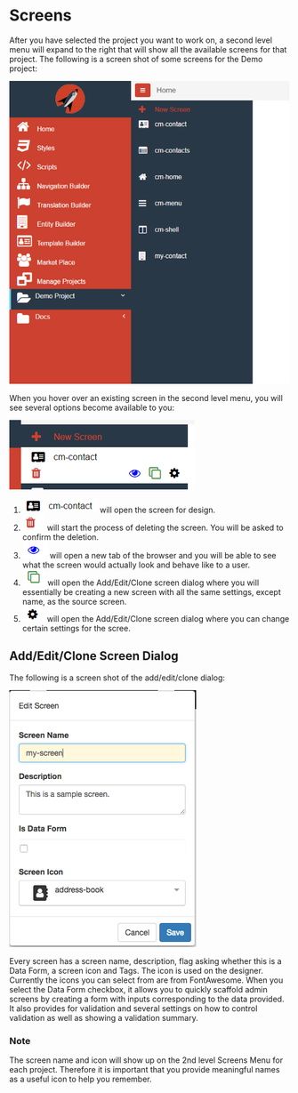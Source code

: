# Screens

After you have selected the project you want to work on, a second level menu will expand to the right that will show all the available screens for that project. The following is a screen shot of some screens for the Demo project:

![Screens screen](../../assets/images/screens.png)

When you hover over an existing screen in the second level menu, you will see several options become available to you:

![Screens screen](../../assets/images/screen-menu-existing-hover.png)

1.	![Screens screen](../../assets/images/screen-menu-existing-name.png) will open the screen for design.
2.  ![Screens screen](../../assets/images/screen-menu-existing-delete.png) will start the process of deleting the screen.  You will be asked to confirm the deletion.
3.  ![Screens screen](../../assets/images/screen-menu-existing-preview.png) will open a new tab of the browser and you will be able to see what the screen would actually look and behave like to a user.
4.  ![Screens screen](../../assets/images/screen-menu-existing-clone.png) will open the Add/Edit/Clone screen dialog where you will essentially be creating a new screen with all the same settings, except name, as the source screen.
5.  ![Screens screen](../../assets/images/screen-menu-existing-settings.png) will open the Add/Edit/Clone screen dialog where you can change certain settings for the scree.

## Add/Edit/Clone Screen Dialog

The following is a screen shot of the add/edit/clone dialog:

![Add/Edit/Clone Screen](../../assets/images/screen-add-edit.png)

Every screen has a screen name, description, flag asking whether this is a Data Form, a screen icon and Tags. The icon is used on the designer. Currently the icons you can select from are from FontAwesome. When you select the Data Form checkbox, it allows you to quickly scaffold admin screens by creating a form with inputs corresponding to the data provided. It also provides for validation and several settings on how to control validation as well as showing a validation summary.

### Note
The screen name and icon will show up on the 2nd level Screens Menu for each project. Therefore it is important that you provide meaningful names as a useful icon to help you remember.
